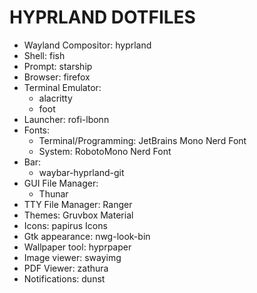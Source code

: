 # HYPRLAND DOTFILES

- Wayland Compositor: hyprland
- Shell: fish
- Prompt: starship
- Browser: firefox
- Terminal Emulator: 
    + alacritty
    + foot
- Launcher: rofi-lbonn
- Fonts:
    + Terminal/Programming: JetBrains Mono Nerd Font
    + System: RobotoMono Nerd Font
- Bar: 
    + waybar-hyprland-git
- GUI File Manager:
    + Thunar
- TTY File Manager: Ranger
- Themes: Gruvbox Material
- Icons: papirus Icons
- Gtk appearance: nwg-look-bin
- Wallpaper tool: hyprpaper
- Image viewer: swayimg
- PDF Viewer: zathura
- Notifications: dunst
